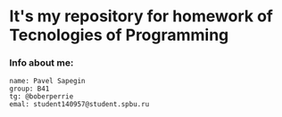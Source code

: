 # It's my repository for homework of Tecnologies of Programming


### Info about me:
	name: Pavel Sapegin
	group: B41
	tg: @boberperrie
	emal: student140957@student.spbu.ru

